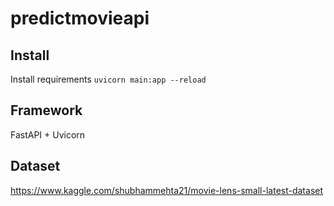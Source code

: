 # predictmovieapi

## Install
Install requirements
`uvicorn main:app --reload`

## Framework
FastAPI + Uvicorn

## Dataset
https://www.kaggle.com/shubhammehta21/movie-lens-small-latest-dataset
